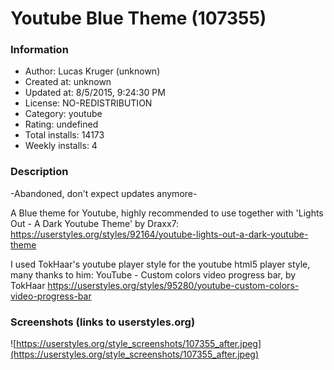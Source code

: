 # Youtube Blue Theme (107355)

### Information
- Author: Lucas Kruger (unknown)
- Created at: unknown
- Updated at: 8/5/2015, 9:24:30 PM
- License: NO-REDISTRIBUTION
- Category: youtube
- Rating: undefined
- Total installs: 14173
- Weekly installs: 4


### Description
-Abandoned, don't expect updates anymore-

A Blue theme for Youtube, highly recommended to use together with 'Lights Out - A Dark Youtube Theme' by Draxx7: https://userstyles.org/styles/92164/youtube-lights-out-a-dark-youtube-theme

I used TokHaar's youtube player style for the youtube html5 player style, many thanks to him:
YouTube - Custom colors video progress bar, by TokHaar https://userstyles.org/styles/95280/youtube-custom-colors-video-progress-bar


### Screenshots (links to userstyles.org)
![https://userstyles.org/style_screenshots/107355_after.jpeg](https://userstyles.org/style_screenshots/107355_after.jpeg)


